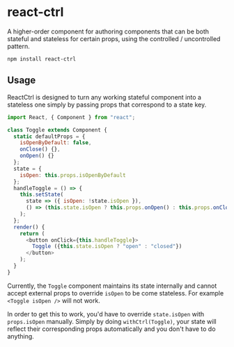 # react-ctrl

A higher-order component for authoring components that can be both stateful and stateless for certain props, using the controlled / uncontrolled pattern.

```
npm install react-ctrl
```

## Usage

ReactCtrl is designed to turn any working stateful component into a stateless one simply by passing props that correspond to a state key.

```js
import React, { Component } from "react";

class Toggle extends Component {
  static defaultProps = {
    isOpenByDefault: false,
    onClose() {},
    onOpen() {}
  };
  state = {
    isOpen: this.props.isOpenByDefault
  };
  handleToggle = () => {
    this.setState(
      state => ({ isOpen: !state.isOpen }),
      () => (this.state.isOpen ? this.props.onOpen() : this.props.onClose())
    );
  };
  render() {
    return (
      <button onClick={this.handleToggle}>
        Toggle ({this.state.isOpen ? "open" : "closed"})
      </button>
    );
  }
}
```

Currently, the `Toggle` component maintains its state internally and cannot accept external props to override `isOpen` to be come stateless. For example `<Toggle isOpen />` will not work.

In order to get this to work, you'd have to override `state.isOpen` with `props.isOpen` manually. Simply by doing `withCtrl(Toggle)`, your state will reflect their corresponding props automatically and you don't have to do anything.
